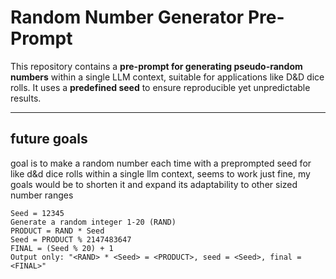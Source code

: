 # Random Number Generator Pre-Prompt

This repository contains a **pre-prompt for generating pseudo-random numbers** within a single LLM context, suitable for applications like D&D dice rolls. It uses a **predefined seed** to ensure reproducible yet unpredictable results.

---

## future goals

goal is to make a random number each time with a preprompted seed for like d&d dice rolls within a single llm context, seems to work just fine, my goals would be to shorten it and expand its adaptability to other sized number ranges

```text
Seed = 12345
Generate a random integer 1-20 (RAND)
PRODUCT = RAND * Seed
Seed = PRODUCT % 2147483647
FINAL = (Seed % 20) + 1
Output only: "<RAND> * <Seed> = <PRODUCT>, seed = <Seed>, final = <FINAL>"

